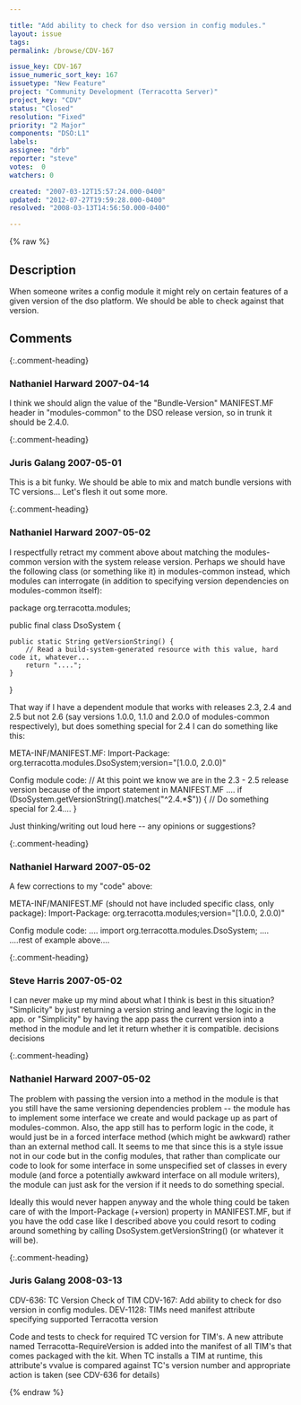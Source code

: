 ```yaml
---

title: "Add ability to check for dso version in config modules."
layout: issue
tags: 
permalink: /browse/CDV-167

issue_key: CDV-167
issue_numeric_sort_key: 167
issuetype: "New Feature"
project: "Community Development (Terracotta Server)"
project_key: "CDV"
status: "Closed"
resolution: "Fixed"
priority: "2 Major"
components: "DSO:L1"
labels: 
assignee: "drb"
reporter: "steve"
votes:  0
watchers: 0

created: "2007-03-12T15:57:24.000-0400"
updated: "2012-07-27T19:59:28.000-0400"
resolved: "2008-03-13T14:56:50.000-0400"

---
```




{% raw %}



## Description

<div markdown="1" class="description">

When someone writes a config module it might rely on certain features of a given version of the dso platform. We should be able to check against that version.

</div>

## Comments


{:.comment-heading}
### **Nathaniel Harward** <span class="date">2007-04-14</span>

<div markdown="1" class="comment">

I think we should align the value of the "Bundle-Version" MANIFEST.MF header in "modules-common" to the DSO release version, so in trunk it should be 2.4.0.

</div>


{:.comment-heading}
### **Juris Galang** <span class="date">2007-05-01</span>

<div markdown="1" class="comment">

This is a bit funky. We should be able to mix and match bundle versions with TC versions... Let's flesh it out some more.

</div>


{:.comment-heading}
### **Nathaniel Harward** <span class="date">2007-05-02</span>

<div markdown="1" class="comment">

I respectfully retract my comment above about matching the modules-common version with the system release version.  Perhaps we should have the following class (or something like it) in modules-common instead, which modules can interrogate (in addition to specifying version dependencies on modules-common itself):

package org.terracotta.modules;

public final class DsoSystem \{

    public static String getVersionString() {
        // Read a build-system-generated resource with this value, hard code it, whatever...
        return "....";
    }

\}

That way if I have a dependent module that works with releases 2.3, 2.4 and 2.5 but not 2.6 (say versions 1.0.0, 1.1.0 and 2.0.0 of modules-common respectively), but does something special for 2.4 I can do something like this:

META-INF/MANIFEST.MF:
    Import-Package: org.terracotta.modules.DsoSystem;version="[1.0.0, 2.0.0)"

Config module code:
    // At this point we know we are in the 2.3 - 2.5 release version because of the import statement in MANIFEST.MF
    ....
    if (DsoSystem.getVersionString().matches("^2.4.*$")) {
        // Do something special for 2.4....
    }

Just thinking/writing out loud here -- any opinions or suggestions?

</div>


{:.comment-heading}
### **Nathaniel Harward** <span class="date">2007-05-02</span>

<div markdown="1" class="comment">

A few corrections to my "code" above:

META-INF/MANIFEST.MF (should not have included specific class, only package):
    Import-Package: org.terracotta.modules;version="[1.0.0, 2.0.0)"

Config module code:
    ....
    import org.terracotta.modules.DsoSystem;
    ....
    ....rest of example above....

</div>


{:.comment-heading}
### **Steve Harris** <span class="date">2007-05-02</span>

<div markdown="1" class="comment">

I can never make up my mind about what I think is best in this situation? 
"Simplicity" by just returning a version string and leaving the logic in the app.
or
"Simplicity" by having the app pass the current version into a method in the module
and let it return whether it is compatible.
decisions decisions

</div>


{:.comment-heading}
### **Nathaniel Harward** <span class="date">2007-05-02</span>

<div markdown="1" class="comment">

The problem with passing the version into a method in the module is that you still have the same versioning dependencies problem -- the module has to implement some interface we create and would package up as part of modules-common.  Also, the app still has to perform logic in the code, it would just be in a forced interface method (which might be awkward) rather than an external method call.  It seems to me that since this is a style issue not in our code but in the config modules, that rather than complicate our code to look for some interface in some unspecified set of classes in every module (and force a potentially awkward interface on all module writers), the module can just ask for the version if it needs to do something special.

Ideally this would never happen anyway and the whole thing could be taken care of with the Import-Package (+version) property in MANIFEST.MF, but if you have the odd case like I described above you could resort to coding around something by calling DsoSystem.getVersionString() (or whatever it will be).

</div>


{:.comment-heading}
### **Juris Galang** <span class="date">2008-03-13</span>

<div markdown="1" class="comment">

CDV-636: TC Version Check of TIM
CDV-167: Add ability to check for dso version in config modules.
DEV-1128: TIMs need manifest attribute specifying supported Terracotta version

Code and tests to check for required TC version for TIM's.
A new attribute named Terracotta-RequireVersion is added into the manifest of all TIM's that comes packaged with the kit. When TC installs a TIM at runtime, this attribute's vvalue is compared against TC's version number and appropriate action is taken (see CDV-636 for details)



</div>



{% endraw %}
